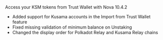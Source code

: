 Access your KSM tokens from Trust Wallet with Nova 10.4.2

- Added support for Kusama accounts in the Import from Trust Wallet feature
- Fixed missing validation of minimum balance on Unstaking
- Changed the display order for Polkadot Relay and Kusama Relay chains